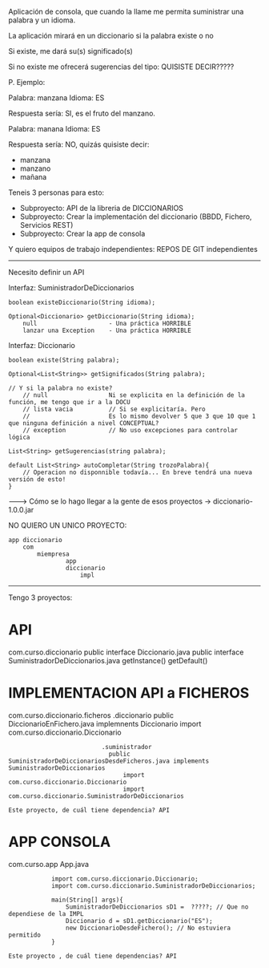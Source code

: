 Aplicación de consola, que cuando la llame me permita suministrar una palabra
y un idioma.

La aplicación mirará en un diccionario si la palabra existe o no

Si existe, me dará su(s) significado(s)

Si no existe me ofrecerá sugerencias del tipo: QUISISTE DECIR?????

P. Ejemplo:

Palabra: manzana 
Idioma: ES

Respuesta sería: SI, es el fruto del manzano.

Palabra: manana 
Idioma: ES

Respuesta sería: NO, quizás quisiste decir:
- manzana
- manzano
- mañana

Teneis 3 personas para esto:

- Subproyecto: API de la libreria de DICCIONARIOS
- Subproyecto: Crear la implementación del diccionario (BBDD, Fichero, Servicios REST)
- Subproyecto: Crear la app de consola

Y quiero equipos de trabajo independientes: REPOS DE GIT independientes


----

Necesito definir un API

Interfaz: SuministradorDeDiccionarios

    boolean existeDiccionario(String idioma);

    Optional<Diccionario> getDiccionario(String idioma);
        null                    - Una práctica HORRIBLE
        lanzar una Exception    - Una práctica HORRIBLE

Interfaz: Diccionario

    boolean existe(String palabra);

    Optional<List<String>> getSignificados(String palabra);
    
    // Y si la palabra no existe?
        // null                 Ni se explicita en la definición de la función, me tengo que ir a la DOCU
        // lista vacia          // Si se explicitaría. Pero
        //                      Es lo mismo devolver 5 que 3 que 10 que 1 que ninguna definición a nivel CONCEPTUAL?
        // exception            // No uso excepciones para controlar lógica

    List<String> getSugerencias(string palabra);
    
    default List<String> autoCompletar(String trozoPalabra){
        // Operacion no disponnible todavía... En breve tendrá una nueva versión de esto!
    }

---> Cómo se lo hago llegar a la gente de esos proyectos -> diccionario-1.0.0.jar

NO QUIERO UN UNICO PROYECTO:

    app diccionario
        com
            miempresa
                    app
                    diccionario
                        impl

---
Tengo 3 proyectos:

# API

com.curso.diccionario
                     public interface Diccionario.java
                     public interface SuministradorDeDiccionarios.java
                        getInstance()
                        getDefault()

# IMPLEMENTACION API a FICHEROS

com.curso.diccionario.ficheros
                              .diccionario
                                 public DiccionarioEnFichero.java  implemnents Diccionario
                                    import com.curso.diccionario.Diccionario
                             
                              .suministrador
                                public SuministradorDeDiccionariosDesdeFicheros.java implements SuministradorDeDiccionarios
                                    import com.curso.diccionario.Diccionario
                                    import com.curso.diccionario.SuministradorDeDiccionarios

    Este proyecto, de cuál tiene dependencia? API
    

# APP CONSOLA

com.curso.app
             App.java
             
                import com.curso.diccionario.Diccionario;
                import com.curso.diccionario.SuministradorDeDiccionarios;

                main(String[] args){
                    SuministradorDeDiccionarios sD1 =  ?????; // Que no dependiese de la IMPL
                    Diccionario d = sD1.getDiccionario("ES");
                    new DiccionarioDesdeFichero(); // No estuviera permitido
                }

    Este proyecto , de cuál tiene dependencias? API
    
    